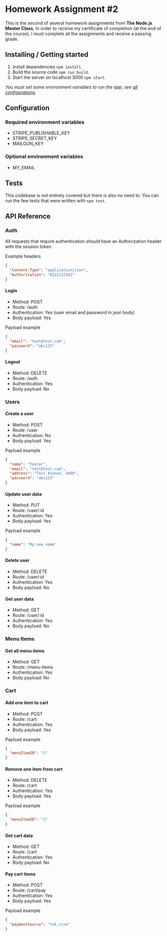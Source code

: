 # Homework Assignment #2

This is the second of several homework assignments from **The Node.js Master Class**. In order to receive my certificate of completion (at the end of the course), I must complete all the assignments and receive a passing grade.

## Installing / Getting started

1. Install dependencies `npm install`.
2. Build the source code `npm run build`.
3. Start the server on localhost:3000 `npm start`.

_You must set some environment variables to run the app, see [all configurations](#configurations)._

## Configuration

### Required environment variables

- STRIPE_PUBLISHABLE_KEY
- STRIPE_SECRET_KEY
- MAILGUN_KEY

### Optional environment variables

- MY_EMAIL

## Tests

This codebase is not entirely covered but there is also no need to. You can run the few tests that were written with `npm test`.

## API Reference

### Auth

All requests that require authentication should have an Authorization header with the session token.

Example headers

```json
{
  "Content-Type": "application/json",
  "Authorization": "8222122342"
}
```

#### Login

- Method: POST
- Route: /auth
- Authentication: Yes (user email and password in json body)
- Body payload: Yes

Payload example

```json
{
  "email": "test@test.com",
  "password": "abc123"
}
```

#### Logout

- Method: DELETE
- Route: /auth
- Authentication: Yes
- Body payload: No

### Users

#### Create a user

- Method: POST
- Route: /user
- Authentication: No
- Body payload: Yes

Payload example

```json
{
  "name": "Tester",
  "email": "test@test.com",
  "address": "Test Avenue, 1000",
  "password": "abc123"
}
```

#### Update user data

- Method: PUT
- Route: /user/:id
- Authentication: Yes
- Body payload: Yes

Payload example

```json
{
  "name": "My new name"
}
```

#### Delete user

- Method: DELETE
- Route: /user/:id
- Authentication: Yes
- Body payload: No

#### Get user data

- Method: GET
- Route: /user/:id
- Authentication: Yes
- Body payload: No

### Menu Items

#### Get all menu items

- Method: GET
- Route: /menu-items
- Authentication: Yes
- Body payload: No

### Cart

#### Add one item to cart

- Method: POST
- Route: /cart
- Authentication: Yes
- Body payload: Yes

Payload example

```json
{
  "menuItemID": "1"
}
```

#### Remove one item from cart

- Method: DELETE
- Route: /cart
- Authentication: Yes
- Body payload: Yes

Payload example

```json
{
  "menuItemID": "1"
}
```

#### Get cart data

- Method: GET
- Route: /cart
- Authentication: Yes
- Body payload: No

#### Pay cart items

- Method: POST
- Route: /cart/pay
- Authentication: Yes
- Body payload: Yes

Payload example

```json
{
  "paymentSource": "tok_visa"
}
```
